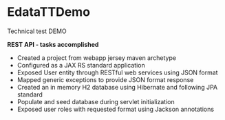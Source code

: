 # EdataTTDemo
Technical test DEMO

**REST API - tasks accomplished**
- Created a project from webapp jersey maven archetype 
- Configured as a JAX RS standard application
- Exposed User entity through RESTful web services using JSON format
- Mapped generic exceptions to provide JSON format response
- Created an in memory H2 database using Hibernate and following JPA standard
- Populate and seed database during servlet initialization
- Exposed user roles with requested format using Jackson annotations
